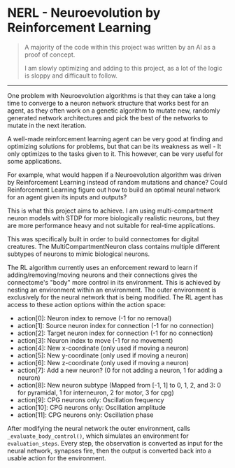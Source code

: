 # NERL - Neuroevolution by Reinforcement Learning

> A majority of the code within this project was written by an AI as a proof of concept.
> 
> I am slowly optimizing and adding to this project, as a lot of the logic is sloppy and difficault to follow.
---
One problem with Neuroevolution algorithms is that they can take a long time to converge to a neuron network structure that works best for an agent, as they often work on a genetic algorithm to mutate new, randomly generated network architectures and pick the best of the networks to mutate in the next iteration. 

A well-made reinforcement learning agent can be very good at finding and optimizing solutions for problems, but that can be its weakness as well - It only optimizes to the tasks given to it. 
This however, can be very useful for some applications.

For example, what would happen if a Neuroevolution algorithm was driven by Reinforcement Learning instead of random mutations and chance? 
Could Reinforcement Learning figure out how to build an optimal neural network for an agent given its inputs and outputs?

This is what this project aims to achieve. I am using multi-compartment neuron models with STDP for more biologically realistic neurons, but they are more performance heavy and not suitable for real-time applications.

This was specifically built in order to build connectomes for digital creatures. The MultiCompartmentNeuron class contains multiple different subtypes of neurons to mimic biological neurons. 

The RL algorithm currently uses an enforcement reward to learn if adding/removing/moving neurons and their connections gives the connectome's "body" more control in its environment.
This is achieved by nesting an environment within an environment. The outer environment is exclusively for the neural network that is being modified. 
The RL agent has access to these action options within the action space:
 - action[0]: Neuron index to remove (-1 for no removal)
 - action[1]: Source neuron index for connection (-1 for no connection)
 - action[2]: Target neuron index for connection (-1 for no connection)
 - action[3]: Neuron index to move (-1 for no movement)
 - action[4]: New x-coordinate (only used if moving a neuron)
 - action[5]: New y-coordinate (only used if moving a neuron)
 - action[6]: New z-coordinate (only used if moving a neuron)
 - action[7]: Add a new neuron? (0 for not adding a neuron, 1 for adding a neuron)
 - action[8]: New neuron subtype (Mapped from [-1, 1] to 0, 1, 2, and 3: 0 for pyramidal, 1 for interneuron, 2 for motor, 3 for cpg)
 - action[9]: CPG neurons only: Oscillation frequency
 - action[10]: CPG neurons only: Oscillation amplitude
 - action[11]: CPG neurons only: Oscillation phase

After modifying the neural network the outer environment, calls `_evaluate_body_control()`, which simulates an environment for `evaluation_steps`. Every step, the observation is converted as input for the neural network, synapses fire, then the output is converted back into a usable action for the environment.
